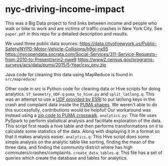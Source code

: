 # nyc-driving-income-impact

This was a Big Data project to find links between income and people who walk or bike to work and are victims of traffic crashes in New York City. See `paper.pdf` in this repo for a detailed description and results.

We used three public data sources:
https://data.cityofnewyork.us/Public-Safety/NYPD-Motor-Vehicle-Collisions/h9gi-nx95
https://nycopendata.socrata.com/Social-Services/311-Service-Requests-from-2010-to-Present/erm2-nwe9
https://www2.census.gov/programs-surveys/acs/data/pums/2015/5-Year/csv_pny.zip

Java code for cleaning this data using MapReduce is found in `src/mapreduce/`

Other code in src is Python code for cleaning data or Hive scripts for doing analytics.
`ST_Geometry_UDF.q` `puma_to_hive.py` and `split_latlong.q`: This was an attempt to use a [UDF provided by ESRI](https://github.com/Esri/spatial-framework-for-hadoop) to put lat/long keys in the crash and complaint data inside the [PUMA shapes](https://www.census.gov/geo/reference/puma.html). We weren't able to do this successfully, contributions would be helpful! Our workaround was instead using a [zip code to PUMA crosswalk](https://www.baruch.cuny.edu/confluence/display/geoportal/NYC+Geographies).
`analytics.py`: This file uses PySpark to perform statistical analysis and facilitate exploration of the data. This script first reads a hive table and then performs transformations on it to calculate some statistics of the data. Along with displaying it in a format so that it makes analysis easier.
`analytics.q`: This Hive script does some simple analysis on the analytic table like sorting, finding the mean of the three data, and finding the community district where has high commuters/crashes/complaints.
`create_data_tables.q`: This file has a set of queries which create the database and tables for analytics.
